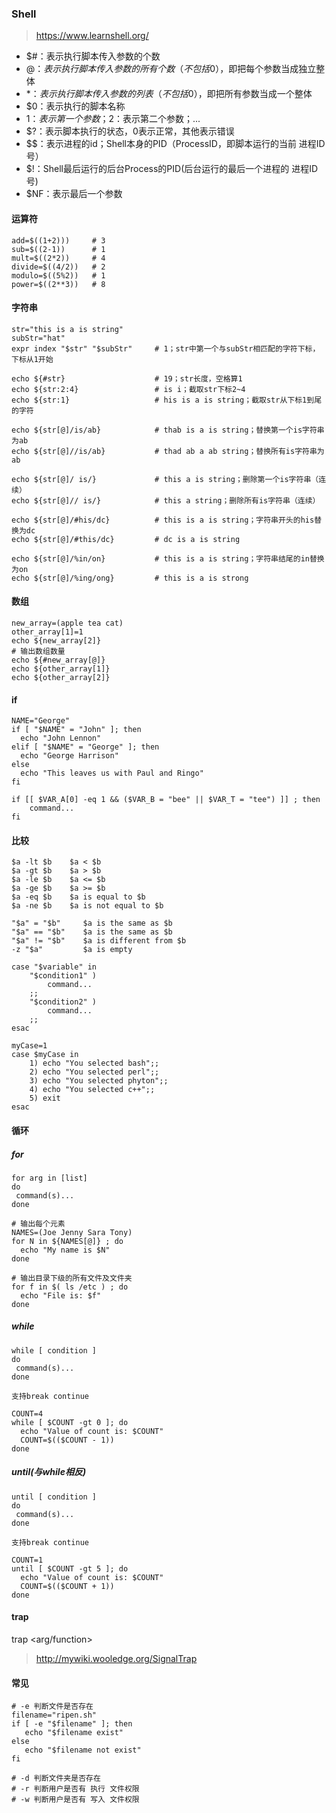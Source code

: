 ### Shell

> https://www.learnshell.org/



- $#：表示执行脚本传入参数的个数
- $@：表示执行脚本传入参数的所有个数（不包括$0），即把每个参数当成独立整体
- $*：表示执行脚本传入参数的列表（不包括$0），即把所有参数当成一个整体
- $0：表示执行的脚本名称
- $1：表示第一个参数；$2：表示第二个参数；...
- $?：表示脚本执行的状态，0表示正常，其他表示错误
- $$：表示进程的id；Shell本身的PID（ProcessID，即脚本运行的当前 进程ID号）
- $!：Shell最后运行的后台Process的PID(后台运行的最后一个进程的 进程ID号)
- $NF：表示最后一个参数




#### 运算符

```shell script
add=$((1+2)))     # 3
sub=$((2-1))      # 1
mult=$((2*2))     # 4
divide=$((4/2))   # 2
modulo=$((5%2))   # 1
power=$((2**3))   # 8
```



#### 字符串

```shell script
str="this is a is string"
subStr="hat"
expr index "$str" "$subStr"     # 1；str中第一个与subStr相匹配的字符下标，下标从1开始

echo ${#str}                    # 19；str长度，空格算1
echo ${str:2:4}                 # is i；截取str下标2~4
echo ${str:1}                   # his is a is string；截取str从下标1到尾的字符

echo ${str[@]/is/ab}            # thab is a is string；替换第一个is字符串为ab
echo ${str[@]//is/ab}           # thad ab a ab string；替换所有is字符串为ab

echo ${str[@]/ is/}             # this a is string；删除第一个is字符串（连续）
echo ${str[@]// is/}            # this a string；删除所有is字符串（连续）

echo ${str[@]/#his/dc}          # this is a is string；字符串开头的his替换为dc
echo ${str[@]/#this/dc}         # dc is a is string

echo ${str[@]/%in/on}           # this is a is string；字符串结尾的in替换为on
echo ${str[@]/%ing/ong}         # this is a is strong
```



#### 数组

```shell script
new_array=(apple tea cat)
other_array[1]=1
echo ${new_array[2]}
# 输出数组数量
echo ${#new_array[@]}
echo ${other_array[1]}
echo ${other_array[2]}
```



#### if

```shell script
NAME="George"
if [ "$NAME" = "John" ]; then
  echo "John Lennon"
elif [ "$NAME" = "George" ]; then
  echo "George Harrison"
else
  echo "This leaves us with Paul and Ringo"
fi

if [[ $VAR_A[0] -eq 1 && ($VAR_B = "bee" || $VAR_T = "tee") ]] ; then
    command...
fi
```



#### 比较

```shell script
$a -lt $b    $a < $b
$a -gt $b    $a > $b
$a -le $b    $a <= $b
$a -ge $b    $a >= $b
$a -eq $b    $a is equal to $b
$a -ne $b    $a is not equal to $b
```

```shell script
"$a" = "$b"     $a is the same as $b
"$a" == "$b"    $a is the same as $b
"$a" != "$b"    $a is different from $b
-z "$a"         $a is empty
```

```shell script
case "$variable" in
    "$condition1" )
        command...
    ;;
    "$condition2" )
        command...
    ;;
esac

myCase=1
case $myCase in
    1) echo "You selected bash";;
    2) echo "You selected perl";;
    3) echo "You selected phyton";;
    4) echo "You selected c++";;
    5) exit
esac
```



#### 循环

##### for

```shell script
for arg in [list]
do
 command(s)...
done
```

```shell script
# 输出每个元素
NAMES=(Joe Jenny Sara Tony)
for N in ${NAMES[@]} ; do
  echo "My name is $N"
done

# 输出目录下级的所有文件及文件夹
for f in $( ls /etc ) ; do
  echo "File is: $f"
done
```


##### while

```shell script
while [ condition ]
do
 command(s)...
done

支持break continue
```

```shell script
COUNT=4
while [ $COUNT -gt 0 ]; do
  echo "Value of count is: $COUNT"
  COUNT=$(($COUNT - 1))
done
```

##### until(与while相反)

```shell script
until [ condition ]
do
 command(s)...
done

支持break continue
```

```shell script
COUNT=1
until [ $COUNT -gt 5 ]; do
  echo "Value of count is: $COUNT"
  COUNT=$(($COUNT + 1))
done
```



#### trap

trap <arg/function> <signal>

> http://mywiki.wooledge.org/SignalTrap



#### 常见

```shell script
# -e 判断文件是否存在
filename="ripen.sh"
if [ -e "$filename" ]; then
   echo "$filename exist"
else
   echo "$filename not exist"
fi

# -d 判断文件夹是否存在
# -r 判断用户是否有 执行 文件权限
# -w 判断用户是否有 写入 文件权限
```


